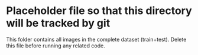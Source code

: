 # Placeholder file so that this directory will be tracked by git
This folder contains all images in the complete dataset (train+test).
Delete this file before running any related code.